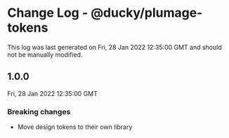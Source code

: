 # Change Log - @ducky/plumage-tokens

This log was last generated on Fri, 28 Jan 2022 12:35:00 GMT and should not be manually modified.

## 1.0.0
Fri, 28 Jan 2022 12:35:00 GMT

### Breaking changes

- Move design tokens to their own library

